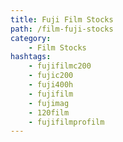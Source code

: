 ```yaml
---
title: Fuji Film Stocks
path: /film-fuji-stocks
category: 
    - Film Stocks
hashtags:
    - fujifilmc200
    - fujic200
    - fuji400h
    - fujifilm
    - fujimag
    - 120film
    - fujifilmprofilm
---
```

